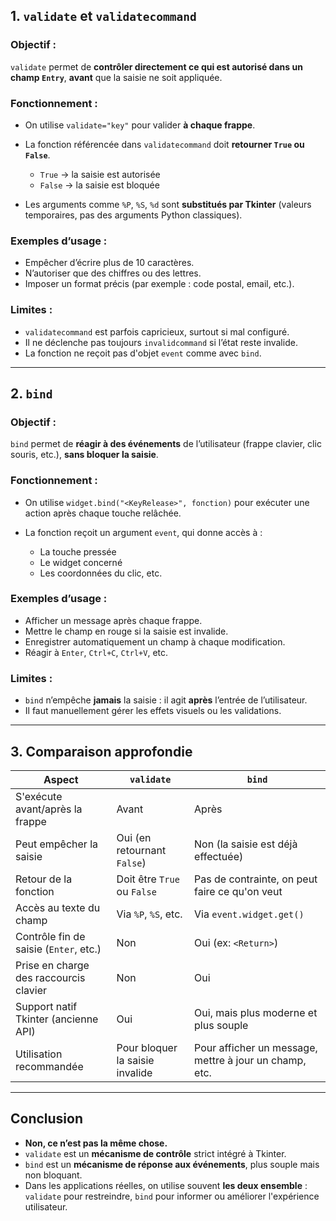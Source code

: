 

## 1. `validate` et `validatecommand`

### Objectif :

`validate` permet de **contrôler directement ce qui est autorisé dans un champ `Entry`**, **avant** que la saisie ne soit appliquée.

### Fonctionnement :

* On utilise `validate="key"` pour valider **à chaque frappe**.
* La fonction référencée dans `validatecommand` doit **retourner `True` ou `False`**.

  * `True` → la saisie est autorisée
  * `False` → la saisie est bloquée
* Les arguments comme `%P`, `%S`, `%d` sont **substitués par Tkinter** (valeurs temporaires, pas des arguments Python classiques).

### Exemples d’usage :

* Empêcher d’écrire plus de 10 caractères.
* N’autoriser que des chiffres ou des lettres.
* Imposer un format précis (par exemple : code postal, email, etc.).

### Limites :

* `validatecommand` est parfois capricieux, surtout si mal configuré.
* Il ne déclenche pas toujours `invalidcommand` si l’état reste invalide.
* La fonction ne reçoit pas d'objet `event` comme avec `bind`.

---

## 2. `bind`

### Objectif :

`bind` permet de **réagir à des événements** de l’utilisateur (frappe clavier, clic souris, etc.), **sans bloquer la saisie**.

### Fonctionnement :

* On utilise `widget.bind("<KeyRelease>", fonction)` pour exécuter une action après chaque touche relâchée.
* La fonction reçoit un argument `event`, qui donne accès à :

  * La touche pressée
  * Le widget concerné
  * Les coordonnées du clic, etc.

### Exemples d’usage :

* Afficher un message après chaque frappe.
* Mettre le champ en rouge si la saisie est invalide.
* Enregistrer automatiquement un champ à chaque modification.
* Réagir à `Enter`, `Ctrl+C`, `Ctrl+V`, etc.

### Limites :

* `bind` n’empêche **jamais** la saisie : il agit **après** l’entrée de l’utilisateur.
* Il faut manuellement gérer les effets visuels ou les validations.

---

## 3. Comparaison approfondie

| Aspect                                 | `validate`                      | `bind`                                                 |
| -------------------------------------- | ------------------------------- | ------------------------------------------------------ |
| S'exécute avant/après la frappe        | Avant                           | Après                                                  |
| Peut empêcher la saisie                | Oui (en retournant `False`)     | Non (la saisie est déjà effectuée)                     |
| Retour de la fonction                  | Doit être `True` ou `False`     | Pas de contrainte, on peut faire ce qu'on veut         |
| Accès au texte du champ                | Via `%P`, `%S`, etc.            | Via `event.widget.get()`                               |
| Contrôle fin de saisie (`Enter`, etc.) | Non                             | Oui (ex: `<Return>`)                                   |
| Prise en charge des raccourcis clavier | Non                             | Oui                                                    |
| Support natif Tkinter (ancienne API)   | Oui                             | Oui, mais plus moderne et plus souple                  |
| Utilisation recommandée                | Pour bloquer la saisie invalide | Pour afficher un message, mettre à jour un champ, etc. |

---

## Conclusion

* **Non, ce n’est pas la même chose.**
* `validate` est un **mécanisme de contrôle** strict intégré à Tkinter.
* `bind` est un **mécanisme de réponse aux événements**, plus souple mais non bloquant.
* Dans les applications réelles, on utilise souvent **les deux ensemble** : `validate` pour restreindre, `bind` pour informer ou améliorer l'expérience utilisateur.

